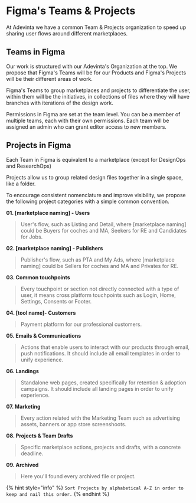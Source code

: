 # Figma's Teams & Projects

At Adevinta we have a common Team & Projects organization to speed up sharing user flows around different marketplaces.

## Teams in Figma

Our work is structured with our Adevinta's Organization at the top. We propose that Figma's Teams will be for our Products and Figma's Projects will be their different areas of work.

Figma's Teams to group marketplaces and projects to differentiate the user, within them will be the initiatives, in collections of files where they will have branches with iterations of the design work.

Permissions in Figma are set at the team level. You can be a member of multiple teams, each with their own permissions. Each team will be assigned an admin who can grant editor access to new members.

## Projects in Figma

Each Team in Figma is equivalent to a marketplace (except for DesignOps and ResearchOps)

Projects allow us to group related design files together in a single space, like a folder.

To encourage consistent nomenclature and improve visibility, we propose the following project categories with a simple common convention.

**01. [marketplace naming] - Users**
> User's flow, such as Listing and Detail, where [marketplace naming] could be Buyers for coches and MA, Seekers for RE and Candidates for Jobs.

**02. [marketplace naming] - Publishers**
> Publisher's flow, such as PTA and My Ads, where [marketplace naming] could be Sellers for coches and MA and Privates for RE.

**03. Common touchpoints**
> Every touchpoint or section not directly connected with a type of user, it means cross platform touchpoints such as Login, Home, Settings, Consents or Footer.

**04. [tool name]- Customers**
> Payment platform for our professional customers.

**05. Emails & Communications**
> Actions that enable users to interact with our products through email, push notifications. It should include all email templates in order to unify experience.

**06. Landings**
> Standalone web pages, created specifically for retention & adoption campaigns. It should include all landing pages in order to unify experience.

**07. Marketing**
> Every action related with the Marketing Team such as advertising assets, banners or app store screenshoots.

**08. Projects & Team Drafts**
> Specific marketplace actions, projects and drafts, with a concrete deadline.

**09. Archived**
> Here you'll found every archived file or project.

{% hint style="info" %}
`Sort Projects by alphabetical A-Z in order to keep and nail this order.`
{% endhint %}
